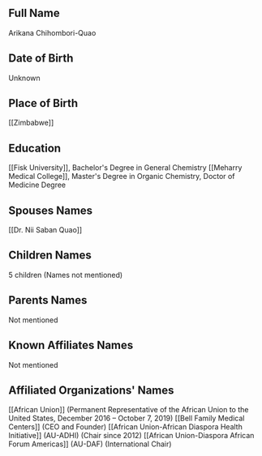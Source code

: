 ## Full Name
Arikana Chihombori-Quao

## Date of Birth
Unknown

## Place of Birth
[[Zimbabwe]]

## Education
[[Fisk University]], Bachelor's Degree in General Chemistry
[[Meharry Medical College]], Master's Degree in Organic Chemistry, Doctor of Medicine Degree

## Spouses Names
[[Dr. Nii Saban Quao]]

## Children Names
5 children (Names not mentioned)

## Parents Names
Not mentioned

## Known Affiliates Names
Not mentioned

## Affiliated Organizations' Names
[[African Union]] (Permanent Representative of the African Union to the United States, December 2016 – October 7, 2019)
[[Bell Family Medical Centers]] (CEO and Founder)
[[African Union-African Diaspora Health Initiative]] (AU-ADHI) (Chair since 2012)
[[African Union-Diaspora African Forum Americas]] (AU-DAF) (International Chair)